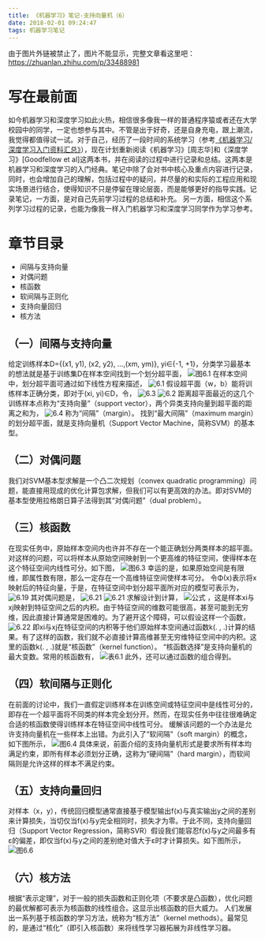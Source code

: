 ```yaml
---
title: 《机器学习》笔记-支持向量机（6）
date: 2018-02-01 09:24:47
tags: 机器学习笔记
---
```

由于图片外链被禁止了，图片不能显示，完整文章看这里吧：<https://zhuanlan.zhihu.com/p/33488981>

# 写在最前面
如今机器学习和深度学习如此火热，相信很多像我一样的普通程序猿或者还在大学校园中的同学，一定也想参与其中。不管是出于好奇，还是自身充电，跟上潮流，我觉得都值得试一试。对于自己，经历了一段时间的系统学习（参考[《机器学习/深度学习入门资料汇总》](https://zhuanlan.zhihu.com/p/30980999)），现在计划重新阅读《机器学习》[周志华]和《深度学习》[Goodfellow et al]这两本书，并在阅读的过程中进行记录和总结。这两本是机器学习和深度学习的入门经典。笔记中除了会对书中核心及重点内容进行记录，同时，也会增加自己的理解，包括过程中的疑问，并尽量的和实际的工程应用和现实场景进行结合，使得知识不只是停留在理论层面，而是能够更好的指导实践。记录笔记，一方面，是对自己先前学习过程的总结和补充。 另一方面，相信这个系列学习过程的记录，也能为像我一样入门机器学习和深度学习同学作为学习参考。

# 章节目录

* 间隔与支持向量
* 对偶问题
* 核函数
* 软间隔与正则化
* 支持向量回归
* 核方法

## （一）间隔与支持向量
给定训练样本D={(x1, y1), (x2, y2), ...,(xm, ym)}, yi∈{-1, +1}，分类学习最基本的想法就是基于训练集D在样本空间找到一个划分超平面，
![图6.1](http://upload-images.jianshu.io/upload_images/4905018-e2a0a50a780b2287.png?imageMogr2/auto-orient/strip%7CimageView2/2/w/1240)
在样本空间中，划分超平面可通过如下线性方程来描述，
![6.1](http://upload-images.jianshu.io/upload_images/4905018-14f0e487ae2adb5c.png?imageMogr2/auto-orient/strip%7CimageView2/2/w/1240)
假设超平面（w，b）能将训练样本正确分类，即对于(xi, yi)∈D，令，
![6.3](http://upload-images.jianshu.io/upload_images/4905018-c0e86b86fcae79e4.png?imageMogr2/auto-orient/strip%7CimageView2/2/w/1240)
![6.2](http://upload-images.jianshu.io/upload_images/4905018-d21115b5fbd34812.png?imageMogr2/auto-orient/strip%7CimageView2/2/w/1240)
距离超平面最近的这几个训练样本点称为“支持向量”（support vector），两个异类支持向量到超平面的距离之和为，
![6.4](http://upload-images.jianshu.io/upload_images/4905018-c6609a3b9df5c970.png?imageMogr2/auto-orient/strip%7CimageView2/2/w/1240)
称为“间隔”（margin）。
找到“最大间隔”（maximum margin）的划分超平面，就是支持向量机（Support Vector Machine，简称SVM）的基本型。

## （二）对偶问题
我们对SVM基本型求解是一个凸二次规划（convex quadratic programming）问题，能直接用现成的优化计算包求解，但我们可以有更高效的办法。即对SVM的基本型使用拉格朗日算子法得到其“对偶问题”（dual problem）。

## （三）核函数
在现实任务中，原始样本空间内也许并不存在一个能正确划分两类样本的超平面。对这样的问题，可以将样本从原始空间映射到一个更高维的特征空间，使得样本在这个特征空间内线性可分。如下图，
![图6.3](http://upload-images.jianshu.io/upload_images/4905018-9487ce63a2aa3482.png?imageMogr2/auto-orient/strip%7CimageView2/2/w/1240)
幸运的是，如果原始空间是有限维，即属性数有限，那么一定存在一个高维特征空间使样本可分。
令Φ(x)表示将x映射后的特征向量，于是，在特征空间中划分超平面所对应的模型可表示为，
![6.19](http://upload-images.jianshu.io/upload_images/4905018-1f88c97dac7235e0.png?imageMogr2/auto-orient/strip%7CimageView2/2/w/1240)
其对偶问题是，
![6.21](http://upload-images.jianshu.io/upload_images/4905018-3644ac5183881f0b.png?imageMogr2/auto-orient/strip%7CimageView2/2/w/1240)
![6.21](http://upload-images.jianshu.io/upload_images/4905018-e82339e6a59ab555.png?imageMogr2/auto-orient/strip%7CimageView2/2/w/1240)
求解设计到计算，
![公式](http://upload-images.jianshu.io/upload_images/4905018-d021a06ee3cb2852.png?imageMogr2/auto-orient/strip%7CimageView2/2/w/1240)
，这是样本xi与xj映射到特征空间之后的内积。由于特征空间的维数可能很高，甚至可能到无穷维，因此直接计算通常是困难的。为了避开这个障碍，可以假设这样一个函数，
![6.22](http://upload-images.jianshu.io/upload_images/4905018-842fa56f4a4d42af.png?imageMogr2/auto-orient/strip%7CimageView2/2/w/1240)
即xi与xj在特征空间的内积等于他们原始样本空间通过函数k(. , .)计算的结果。有了这样的函数，我们就不必直接计算高维甚至无穷维特征空间中的内积。这里的函数k(. , .)就是“核函数”（kernel function）。
“核函数选择”是支持向量机的最大变数。常用的核函数有，
![表6.1](http://upload-images.jianshu.io/upload_images/4905018-d4de3923763cd5ef.png?imageMogr2/auto-orient/strip%7CimageView2/2/w/1240)
此外，还可以通过函数的组合得到。

## （四）软间隔与正则化
在前面的讨论中，我们一直假定训练样本在训练空间或特征空间中是线性可分的，即存在一个超平面将不同类的样本完全划分开。然而，在现实任务中往往很难确定合适的核函数使得训练样本在特征空间中线性可分。
缓解该问题的一个办法是允许支持向量机在一些样本上出错。为此引入了“软间隔”（soft margin）的概念，如下图所示，
![图6.4](http://upload-images.jianshu.io/upload_images/4905018-e5bedcbf218084db.png?imageMogr2/auto-orient/strip%7CimageView2/2/w/1240)
具体来说，前面介绍的支持向量机形式是要求所有样本均满足约束，即所有样本必须划分正确，这称为“硬间隔”（hard margin），而软间隔则是允许这样的样本不满足约束。

## （五）支持向量回归
对样本（x，y），传统回归模型通常直接基于模型输出f(x)与真实输出y之间的差别来计算损失，当切仅当f(x)与y完全相同时，损失才为零。于此不同，支持向量回归（Support Vector Regression，简称SVR）假设我们能容忍f(x)与y之间最多有ε的偏差，即仅当f(x)与y之间的差别绝对值大于ε时才计算损失。如下图所示，
![图6.6](http://upload-images.jianshu.io/upload_images/4905018-b3cab0fae8d31bc7.png?imageMogr2/auto-orient/strip%7CimageView2/2/w/1240)

## （六）核方法
根据“表示定理”，对于一般的损失函数和正则化项（不要求是凸函数），优化问题的最优解都可表示为核函数的线性组合。这显示出核函数的巨大威力。
人们发展出一系列基于核函数的学习方法，统称为“核方法”（kernel methods）。最常见的，是通过“核化”（即引入核函数）来将线性学习器拓展为非线性学习器。






















